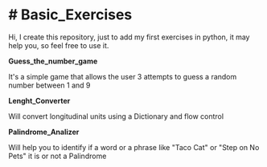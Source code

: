 # # Basic_Exercises

Hi,
I create this repository, just to add my first exercises in python, it may help you, so feel free to use it.

**Guess_the_number_game**

It's a simple game that allows the user 3 attempts to guess a random number between 1 and 9

**Lenght_Converter**

Will convert longitudinal units using a Dictionary and flow control

**Palindrome_Analizer**

Will help you to identify if a word or a phrase like "Taco Cat" or "Step on No Pets" it is or not a Palindrome
